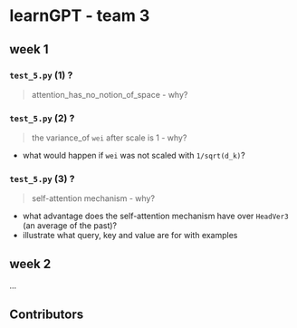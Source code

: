 # learnGPT - team 3

## week 1

### `test_5.py` (1) ?

> attention_has_no_notion_of_space - why?


### `test_5.py` (2) ?

> the variance_of `wei` after scale is 1 - why?

- what would happen if `wei` was not scaled with `1/sqrt(d_k)`?


### `test_5.py` (3) ?

> self-attention mechanism - why?

- what advantage does the self-attention mechanism have over `HeadVer3` (an average of the past)?
- illustrate what query, key and value are for with examples

## week 2

...

## Contributors




